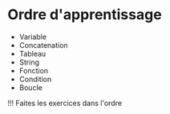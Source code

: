 # Ordre d'apprentissage

- Variable
- Concatenation
- Tableau
- String
- Fonction
- Condition
- Boucle

!!! Faites les exercices dans l'ordre
